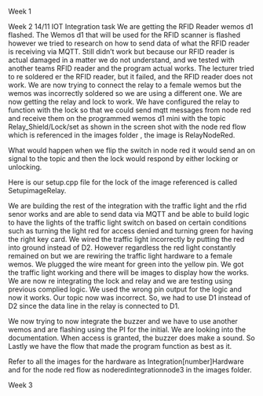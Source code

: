 Week 1 




Week 2
14/11
IOT Integration task 
We are getting the RFID Reader wemos d1 flashed. The Wemos d1 that will be used for the RFID scanner is flashed however we tried to research on how to send data of what the RFID reader is receiving via MQTT.  Still didn’t work but because our RFID reader is actual damaged in a matter we do not understand, and we tested with another teams RFID reader and the program actual works. The lecturer tried to re soldered er the RFID reader, but it failed, and the RFID reader does not work. We are now trying to connect the relay to a female wemos but the wemos was incorrectly soldered so we are using a different one. We are now getting the relay and lock to work.  We have configured the relay to function with the lock so that we could send mqtt messages from node red and receive them on the programmed wemos d1 mini with the topic Relay_Shield/Lock/set as shown in the screen shot with the node red flow which is referenced in the images folder , the image is RelayNodeRed.

What would happen when we flip the switch in node red it would send an on signal to the topic and then the lock would respond by either locking or unlocking.
 
Here is our setup.cpp file for the lock of the image referenced is called SetupimageRelay.

We are building the rest of the integration with the traffic light and the rfid senor works and are able to send data via MQTT and be able to build logic to have the lights of the traffic light switch on based on certain conditions such as turning the light red for access denied and turning green for having the right key card.  We wired the traffic light incorrectly by putting the red into ground instead of D2. However regardless the red light constantly remained on  but we are rewiring the traffic light hardware to a female wemos. We plugged the wire meant for green into the yellow pin. We got the traffic light working and there will be images to display how the works. We are now re integrating the lock and relay and we are testing using previous complied logic. We used the wrong pin output for the logic and now it works. Our topic now was incorrect. So, we had to use D1 instead of D2 since the data line in the relay is connected to D1. 

We now trying to now integrate the buzzer and we have to use another wemos and are flashing using the PI for the initial. We are looking into the documentation. When access is granted, the buzzer does make a sound. So Lastly we have the flow that made the program function as best as it.

Refer to all the images for the hardware as Integration[number]Hardware and for the node red flow as noderedintegrationnode3 in the images folder.
 
Week 3
